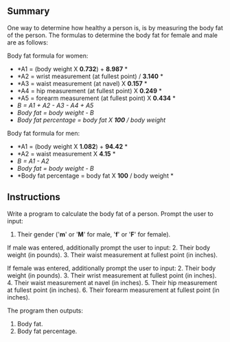 ## Summary
One way to determine how healthy a person is, is by measuring the body fat of the person. The formulas to determine the body fat for female and male are as follows:

Body fat formula for women:

* *A1 = (body weight X **0.732**) + **8.987** *
* *A2 = wrist measurement (at fullest point) / **3.140** *
* *A3 = waist measurement (at navel) X **0.157** *
* *A4 = hip measurement (at fullest point) X **0.249** *
* *A5 = forearm measurement (at fullest point) X **0.434** *
* *B = A1 + A2 - A3 - A4 + A5*
* *Body fat = body weight - B*
* *Body fat percentage = body fat X **100** / body weight*

Body fat formula for men:
* *A1 = (body weight X **1.082**) + **94.42** *
* *A2 = waist measurement X **4.15** *
* *B = A1 - A2*
* *Body fat = body weight - B*
* *Body fat percentage = body fat X **100** / body weight *

## Instructions
Write a program to calculate the body fat of a person.  Prompt the user to input:

1. Their gender ('**m**' or '**M**' for male, '**f**' or '**F**' for female).

If male was entered, additionally prompt the user to input:
2. Their body weight (in pounds).
3. Their waist measurement at fullest point (in inches).

If female was entered, additionally prompt the user to input:
2. Their body weight (in pounds).
3. Their wrist measurement at fullest point (in inches).
4. Their waist measurement at navel (in inches).
5. Their hip measurement at fullest point (in inches).
6. Their forearm measurement at fullest point (in inches).

The program then outputs:
1. Body fat.
2. Body fat percentage.

